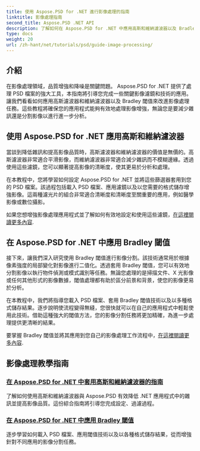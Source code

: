 ```yaml
---
title: 使用 Aspose.PSD for .NET 進行影像處理的指南
linktitle: 影像處理指南
second_title: Aspose.PSD .NET API
description: 了解如何在 Aspose.PSD for .NET 中應用高斯和維納濾波器以及 Bradley 閾值，以實現更好的影像處理和分割。
type: docs
weight: 20
url: /zh-hant/net/tutorials/psd/guide-image-processing/
---
```

## 介紹

在影像處理領域，品質增強和降噪是關鍵問題。 Aspose.PSD for .NET 提供了處理 PSD 檔案的強大工具，本指南將引導您完成一些關鍵影像濾鏡和技術的應用。讓我們看看如何應用高斯濾波器和維納濾波器以及 Bradley 閾值來改進影像處理任務。這些教程將確保您的應用程式能夠有效地處理影像增強，無論您是要減少雜訊還是分割影像以進行進一步分析。

## 使用 Aspose.PSD for .NET 應用高斯和維納濾波器

當談到降低雜訊和提高影像品質時，高斯濾波器和維納濾波器的價值是無價的。高斯濾波器非常適合平滑影像，而維納濾波器非常適合減少雜訊而不模糊邊緣。透過使用這些濾鏡，您可以顯著提高影像的清晰度，使其更易於分析和處理。

在本教程中，您將學習如何設定 Aspose.PSD for .NET 並將這些篩選器套用到您的 PSD 檔案。該過程包括載入 PSD 檔案、應用濾鏡以及以您需要的格式儲存增強影像。這兩種濾光片的組合非常適合清晰度和清晰度至關重要的應用，例如醫學影像或數位攝影。

如果您想增強影像處理應用程式並了解如何有效地設定和使用這些濾鏡，[在這裡閱讀更多內容](./guide-to-apply-gaussian-wiener-filters/).

## 在 Aspose.PSD for .NET 中應用 Bradley 閾值

接下來，讓我們深入研究使用 Bradley 閾值進行影像分割。該技術通常用於根據像素強度的局部變化對影像進行二值化。透過套用 Bradley 閾值，您可以有效地分割影像以執行物件偵測或模式識別等任務。無論您處理的是掃描文件、X 光影像或任何其他形式的影像數據，閾值處理都有助於區分前景和背景，使您的影像更易於分析。

在本教程中，我們將指導您載入 PSD 檔案、套用 Bradley 閾值技術以及以多種格式儲存結果。逐步說明使流程變得無縫，您很快就可以在自己的應用程式中輕鬆使用此技術。借助這種強大的閾值方法，您的影像分割任務將更加精確，為進一步處理提供更清晰的結果。

要掌握 Bradley 閾值並將其應用到您自己的影像處理工作流程中，[在這裡閱讀更多內容](./apply-bradley-thresholding/).

## 影像處理教學指南
### [在 Aspose.PSD for .NET 中套用高斯和維納濾波器的指南](./guide-to-apply-gaussian-wiener-filters/)
了解如何使用高斯和維納濾波器與 Aspose.PSD 有效降低 .NET 應用程式中的雜訊並提高影像品質。這份綜合指南將引導您完成設定、過濾過程。
### [在 Aspose.PSD for .NET 中應用 Bradley 閾值](./apply-bradley-thresholding/)
逐步學習如何載入 PSD 檔案、應用閾值技術以及以各種格式儲存結果，從而增強針對不同應用的影像分割任務。